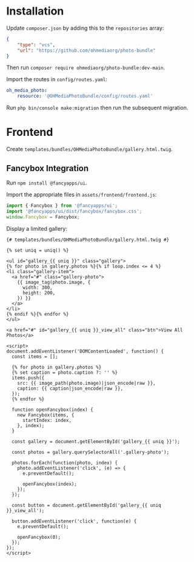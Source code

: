 # Installation

Update `composer.json` by adding this to the `repositories` array:

```json
{
    "type": "vcs",
    "url": "https://github.com/ohmediaorg/photo-bundle"
}
```

Then run `composer require ohmediaorg/photo-bundle:dev-main`.

Import the routes in `config/routes.yaml`:

```yaml
oh_media_photo:
    resource: '@OHMediaPhotoBundle/config/routes.yaml'
```

Run `php bin/console make:migration` then run the subsequent migration.

# Frontend

Create `templates/bundles/OHMediaPhotoBundle/gallery.html.twig`.

## Fancybox Integration

Run `npm install @fancyapps/ui`.

Import the appropriate files in `assets/frontend/frontend.js`:

```js
import { Fancybox } from '@fancyapps/ui';
import '@fancyapps/ui/dist/fancybox/fancybox.css';
window.Fancybox = Fancybox;
```

Display a limited gallery:

```twig
{# templates/bundles/OHMediaPhotoBundle/gallery.html.twig #}

{% set uniq = uniq() %}

<ul id="gallery_{{ uniq }}" class="gallery">
{% for photo in gallery.photos %}{% if loop.index <= 4 %}
<li class="gallery-item">
  <a href="#" class="gallery-photo">
    {{ image_tag(photo.image, {
      width: 300,
      height: 200,
    }) }}
  </a>
</li>
{% endif %}{% endfor %}
</ul>

<a href="#" id="gallery_{{ uniq }}_view_all" class="btn">View All Photos</a>

<script>
document.addEventListener('DOMContentLoaded', function() {
  const items = [];

  {% for photo in gallery.photos %}
  {% set caption = photo.caption ?: '' %}
  items.push({
    src: {{ image_path(photo.image)|json_encode|raw }},
    caption: {{ caption|json_encode|raw }},
  });
  {% endfor %}

  function openFancybox(index) {
    new Fancybox(items, {
      startIndex: index,
    }, index);
  }

  const gallery = document.getElementById('gallery_{{ uniq }}');

  const photos = gallery.querySelectorAll('.gallery-photo');

  photos.forEach(function(photo, index) {
    photo.addEventListener('click', (e) => {
      e.preventDefault();

      openFancybox(index);
    });
  });

  const button = document.getElementById('gallery_{{ uniq }}_view_all');

  button.addEventListener('click', function(e) {
    e.preventDefault();

    openFancybox(0);
  });
});
</script>
```
